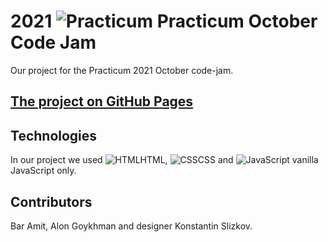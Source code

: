 # 2021 ![Practicum](https://yastatic.net/q/logoaas/v2/Yandex.svg?circle=white&color=fff&first=black) Practicum October Code Jam

Our project for the Practicum 2021 October code-jam.

## [The project on GitHub Pages](https://bar-amit.github.io/code-jam/)

## Technologies

In our project we used ![HTML](https://img.icons8.com/color/48/000000/html-5--v1.png)HTML, ![CSS](https://img.icons8.com/color/48/000000/css3.png)CSS and ![JavaScript](https://img.icons8.com/color/48/000000/javascript--v1.png) vanilla JavaScript only.

## Contributors

Bar Amit, Alon Goykhman and designer Konstantin Slizkov.
